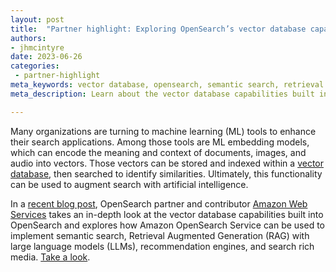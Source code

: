 ```yaml
---
layout: post
title:  "Partner highlight: Exploring OpenSearch’s vector database capabilities"
authors:
- jhmcintyre
date: 2023-06-26
categories:
 - partner-highlight
meta_keywords: vector database, opensearch, semantic search, retrieval augmented generation, large language model, LLM, AI
meta_description: Learn about the vector database capabilities built into OpenSearch and explore how Amazon OpenSearch Service can be used to implement semantic search, recommendation engines, and more.

---
```


Many organizations are turning to machine learning (ML) tools to enhance their search applications. Among those tools are ML embedding models, which can encode the meaning and context of documents, images, and audio into vectors. Those vectors can be stored and indexed within a [vector database](https://opensearch.org/platform/search/vector-database.html), then searched to identify similarities. Ultimately, this functionality can be used to augment search with artificial intelligence.

 In a [recent blog post](https://aws.amazon.com/blogs/big-data/amazon-opensearch-services-vector-database-capabilities-explained/), OpenSearch partner and contributor [Amazon Web Services](https://docs.aws.amazon.com/opensearch-service/latest/developerguide/gsg.html) takes an in-depth look at the vector database capabilities built into OpenSearch and explores how Amazon OpenSearch Service can be used to implement semantic search, Retrieval Augmented Generation (RAG) with large language models (LLMs), recommendation engines, and search rich media. [Take a look](https://aws.amazon.com/blogs/big-data/amazon-opensearch-services-vector-database-capabilities-explained/).
